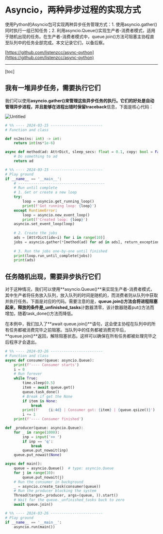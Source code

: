 # Asyncio，两种异步过程的实现方式

使用Python的Asyncio包可实现两种异步任务管理方式：1. 使用asyncio.gather()同时执行一组已知任务；2. 利用asyncio.Queue()实现生产者-消费者模式，适用于随机出现的任务。在生产者-消费者模式中，queue.join()方法可阻塞主协程直至队列中的任务全部完成。本文记录它们，以备后察。

[https://github.com/listenzcc/async-python](https://github.com/listenzcc/async-python)

---
[toc]

## 我有一堆异步任务，需要执行它们

我们可以使用**asyncio.gather()**来管理这些异步任务的执行。它们的好处是自动管理异步进程，并且能够在进程出错时保留**traceback**信息，下面是核心代码：

![Untitled](Asyncio%EF%BC%8C%E4%B8%A4%E7%A7%8D%E5%BC%82%E6%AD%A5%E8%BF%87%E7%A8%8B%E7%9A%84%E5%AE%9E%E7%8E%B0%E6%96%B9%E5%BC%8F%203b13d1f7d7f8410989b231a13e504a64/Untitled.png)

```python
# %% ---- 2024-03-15 ------------------------
# Function and class

def ns2ms(ns: int) -> int:
    return int(ns*1e-6)

async def method(ad: AttrDict, sleep_secs: float = 0.1, copy: bool = False, failure_prob: float = 0.2) -> AttrDict:
    # Do something to ad
    return ad

# %% ---- 2024-03-15 ------------------------
# Play ground
if __name__ == '__main__':
    # ----------------------------------------
    # Run until complete
    # 1. Get or create a new loop
    try:
        loop = asyncio.get_running_loop()
        print(f'Got running loop: {loop}')
    except RuntimeError:
        loop = asyncio.new_event_loop()
        print(f'Created loop: {loop}')
    asyncio.set_event_loop(loop)
    
    # 2. Create the jobs
    ads = [AttrDict(idx=i) for i in range(10)]
    jobs = asyncio.gather(*[method(ad) for ad in ads], return_exceptions=True)
    
    # 3. Run the jobs one-by-one until finished
    print(loop.run_until_complete(jobs))
    print(ads)
```

## 任务随机出现，需要异步执行它们

对于这种情况，我们可以使用**asyncio.Queue()**来实现生产者-消费者模式，其中生产者将任务放入队列，放入队列的时间是随机的，而消费者则从队列中获取并执行任务。下面是对应的代码。需要注意的是，**queue.join()**方法会将进程阻塞起来，释放的条件是**_unfinished_tasks**计数器清零，该计数器随着put()方法而增加，随着task_done()方法而降低。

在本例中，我们加入了**await queue.join()**语句，这会使主协程在队列中的所有任务都被消费完毕之前阻塞。当队列中的任务都被消费完毕后，**queue.join()**返回，解除阻塞状态。这样可以确保在所有任务都被处理完毕之后程序才会退出。

```python
# %% ---- 2024-03-26 ------------------------
# Function and class
async def consumer(queue: asyncio.Queue):
    print(f'---- Consumer starts')
    i = 0
    # Run forever
    while True:
        time.sleep(0.5)
        item = await queue.get()
        queue.task_done()
        # Break if get the None
        if item is None:
            break
        print(f'    {i:4d} | Consumer got: {item} | {queue.qsize()}')
        i += 1
    print(f'---- Consumer finished')

def _producer(queue: asyncio.Queue):
    for _ in range(1000):
        inp = input('>> ')
        if inp == 'q':
            break
        queue.put_nowait(inp)
    queue.put_nowait(None)

async def main():
    queue = asyncio.Queue()  # type: asyncio.Queue
    for j in range(10):
        queue.put_nowait(j)
    # Run the consumer in background
    _ = asyncio.create_task(consumer(queue))
    # Run the producer blocking the system
    Thread(target=_producer, args=(queue, )).start()
    # Wait for the queue._unfinished_tasks back to zero
    await queue.join()

# %% ---- 2024-03-26 ------------------------
# Play ground
if __name__ == '__main__':
    asyncio.run(main())
```
